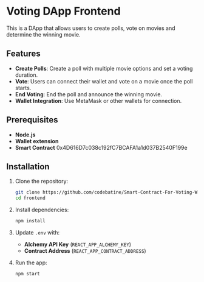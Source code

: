 # Voting DApp Frontend

This is a DApp that allows users to create polls, vote on movies and determine the winning movie.

## Features

- **Create Polls**: Create a poll with multiple movie options and set a voting duration.
- **Vote**: Users can connect their wallet and vote on a movie once the poll starts.
- **End Voting**: End the poll and announce the winning movie.
- **Wallet Integration**: Use MetaMask or other wallets for connection.

## Prerequisites

- **Node.js**
- **Wallet extension**
- **Smart Contract** 0x4D616D7c038c192fC7BCAFA1a1d037B2540F199e

## Installation

1. Clone the repository:

   ```bash
   git clone https://github.com/codebatine/Smart-Contract-For-Voting-With-React-Frontend.git
   cd frontend
   ```

2. Install dependencies:

   ```bash
   npm install
   ```

3. Update `.env` with:

   - **Alchemy API Key** (`REACT_APP_ALCHEMY_KEY`)
   - **Contract Address** (`REACT_APP_CONTRACT_ADDRESS`)

4. Run the app:
   ```bash
   npm start
   ```
